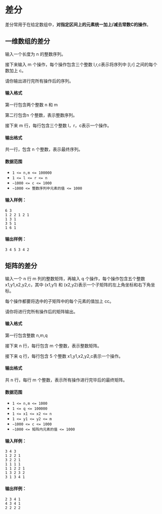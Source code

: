 # 差分

差分常用于在给定数组中，**对指定区间上的元素统一加上/减去常数C的操作**。

## 一维数组的差分

输入一个长度为 n 的整数序列。

接下来输入 m 个操作，每个操作包含三个整数 l,r,c表示将序列中 [l,r] 之间的每个数加上 c。

请你输出进行完所有操作后的序列。

#### 输入格式

第一行包含两个整数 n 和 m

第二行包含n 个整数，表示整数序列。

接下来 m 行，每行包含三个整数 l，r，c表示一个操作。

#### 输出格式

共一行，包含 n 个整数，表示最终序列。

#### 数据范围

* `1 <= n,m <= 100000`
* `1 <= l <= r <= n`
* `−1000 <= c <= 1000`
* `−1000 <= 整数序列中元素的值 <= 1000`

#### 输入样例：

```
6 3
1 2 2 1 2 1
1 3 1
3 5 1
1 6 1
```

#### 输出样例：

```
3 4 5 3 4 2
```

## 矩阵的差分

输入一个 n 行 m 列的整数矩阵，再输入 q 个操作，每个操作包含五个整数 x1,y1,x2,y2,c，其中 (x1,y1) 和 (x2,y2)表示一个子矩阵的左上角坐标和右下角坐标。

每个操作都要将选中的子矩阵中的每个元素的值加上 cc。

请你将进行完所有操作后的矩阵输出。

#### 输入格式

第一行包含整数 n,m,q

接下来 n 行，每行包含 m 个整数，表示整数矩阵。

接下来 q 行，每行包含 5 个整数 x1,y1,x2,y2,c表示一个操作。

#### 输出格式

共 n 行，每行 m 个整数，表示所有操作进行完毕后的最终矩阵。

#### 数据范围

* `1 <= n,m <= 1000`
* `1 <= q <= 100000`
* `1 <= x1 <= x2 <= n`
* `1 <= y1 <= y2 <= m`
* `−1000 <= c <= 1000`
* `−1000 <= 矩阵内元素的值 <= 1000`

#### 输入样例：

```
3 4 3
1 2 2 1
3 2 2 1
1 1 1 1
1 1 2 2 1
1 3 2 3 2
3 1 3 4 1
```

#### 输出样例：

```
2 3 4 1
4 3 4 1
2 2 2 2
```